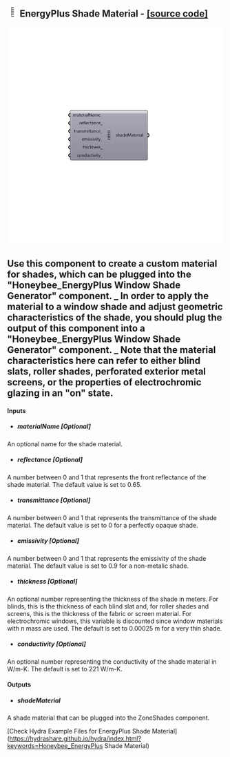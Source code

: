 ## ![](../../images/icons/EnergyPlus_Shade_Material.png) EnergyPlus Shade Material - [[source code]](https://github.com/mostaphaRoudsari/honeybee/tree/master/src/Honeybee_EnergyPlus%20Shade%20Material.py)

![](../../images/components/EnergyPlus_Shade_Material.png)

Use this component to create a custom material for shades, which can be plugged into the "Honeybee_EnergyPlus Window Shade Generator" component.
 _
 In order to apply the material to a window shade and adjust geometric characteristics of the shade, you should plug the output of this component into a "Honeybee_EnergyPlus Window Shade Generator" component.
 _
 Note that the material characteristics here can refer to either blind slats, roller shades, perforated exterior metal screens, or the properties of electrochromic glazing in an "on" state.
 -
 

#### Inputs
* ##### materialName [Optional]
An optional name for the shade material.
* ##### reflectance [Optional]
A number between 0 and 1 that represents the front reflectance of the shade material.  The default value is set to 0.65.
* ##### transmittance [Optional]
A number between 0 and 1 that represents the transmittance of the shade material. The default value is set to 0 for a perfectly opaque shade.
* ##### emissivity [Optional]
A number between 0 and 1 that represents the emissivity of the shade material. The default value is set to 0.9 for a non-metalic shade.
* ##### thickness [Optional]
An optional number representing the thickness of the shade in meters.  For blinds, this is the thickness of each blind slat and, for roller shades and screens, this is the thickness of the fabric or screen material.  For electrochromic windows, this variable is discounted since window materials with n mass are used. The default is set to 0.00025 m for a very thin shade.
* ##### conductivity [Optional]
An optional number representing the conductivity of the shade material in W/m-K.  The default is set to 221 W/m-K.

#### Outputs
* ##### shadeMaterial
A shade material that can be plugged into the ZoneShades component.


[Check Hydra Example Files for EnergyPlus Shade Material](https://hydrashare.github.io/hydra/index.html?keywords=Honeybee_EnergyPlus Shade Material)